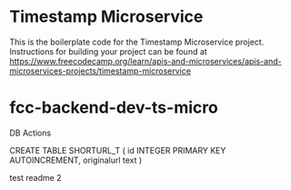 # Timestamp Microservice

This is the boilerplate code for the Timestamp Microservice project. Instructions for building your project can be found at https://www.freecodecamp.org/learn/apis-and-microservices/apis-and-microservices-projects/timestamp-microservice
# fcc-backend-dev-ts-micro



DB Actions

CREATE TABLE SHORTURL_T (
    id INTEGER PRIMARY KEY AUTOINCREMENT,
    originalurl text
)


test readme 2